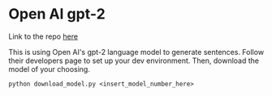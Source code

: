 # Open AI gpt-2

Link to the repo [here](https://github.com/openai/gpt-2)

This is using Open AI's gpt-2 language model to generate sentences. Follow their developers page to set up your dev environment. Then, download the model of your choosing.

```
python download_model.py <insert_model_number_here>
```
